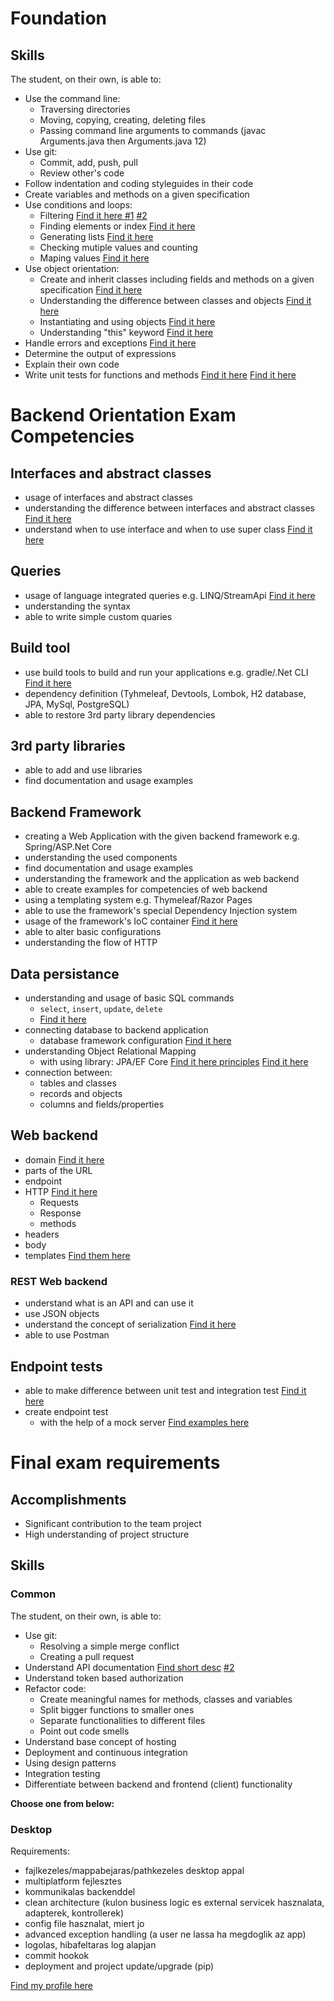# Foundation

## Skills

The student, on their own, is able to:

 -  Use the command line:
     -  Traversing directories
     -  Moving, copying, creating, deleting files
     -  Passing command line arguments to commands (javac Arguments.java then Arguments.java 12) 
 -  Use git:
     -  Commit, add, push, pull
     -  Review other's code
 -  Follow indentation and coding styleguides in their code
 -  Create variables and methods on a given specification
 -  Use conditions and loops:
     -  Filtering
     	[Find it here #1](https://github.com/greenfox-academy/tothmalex/blob/master/week-04/day-03/src/CountLetters.java)
     	[ #2](http://zetcode.com/articles/javafilterlist)
     -  Finding elements or index 
     	[Find it here](https://github.com/greenfox-academy/tothmalex/blob/master/week-04/day-03/src/CountLetters.java)
     -  Generating lists
     	[Find it here](https://github.com/greenfox-academy/tothmalex/blob/master/week-04/day-03/src/Anagram.java)
     -  Checking mutiple values and counting
     -  Maping values
     	[Find it here](https://github.com/greenfox-academy/tothmalex/blob/master/week-04/day-03/src/CountLetters.java)
 -  Use object orientation:
     -  Create and inherit classes including fields and methods on a given specification
		[Find it here](https://github.com/greenfox-academy/tothmalex/tree/master/week-05/day-05/src)
     -  Understanding the difference between classes and objects
     	[Find it here](https://docs.google.com/document/d/1IDDy5g9eX0bp1UqqqICwZwJE7IEsiRWMQtCbZPldUf0/edit#)
     -  Instantiating and using objects
     	[Find it here](https://github.com/greenfox-academy/tothmalex/blob/master/week-04/day-03/test/AnagramTest.java)
     -  Understanding "this" keyword
     	[Find it here](https://www.javatpoint.com/this-keyword)
 -  Handle errors and exceptions
 	[Find it here](https://github.com/greenfox-academy/tothmalex/blob/master/week-03/day-02/src/CountLines.java)
 -  Determine the output of expressions
 -  Explain their own code
 -  Write unit tests for functions and methods
 	[Find it here](https://github.com/greenfox-academy/tothmalex/blob/master/week-04/day-03/test/CountLettersTest.java)
	[Find it here](https://github.com/greenfox-academy/tothmalex/blob/master/week-04/day-03/test/AnagramTest.java)



# Backend Orientation Exam Competencies

## Interfaces and abstract classes

- usage of interfaces and abstract classes
- understanding the difference between interfaces and abstract classes
	[Find it here](http://codeofdoom.com/wordpress/2009/02/12/learn-this-when-to-use-an-abstract-class-and-an-interface/)
- understand when to use interface and when to use super class
	[Find it here](https://github.com/greenfox-academy/tothmalex/blob/master/week-05/day-05/src/Candy.java)

## Queries

- usage of language integrated queries e.g. LINQ/StreamApi
	[Find it here](http://www.java2s.com/Tutorials/Java_Streams/java.util.stream/Stream/Stream_generate_Supplier_s_example.htm)
- understanding the syntax
- able to write simple custom quaries

## Build tool

- use build tools to build and run your applications e.g. gradle/.Net CLI 
 [Find it here](https://github.com/greenfox-academy/tothmalex/blob/master/week-08/day-02/build.gradle)
- dependency definition (Tyhmeleaf, Devtools, Lombok, H2 database, JPA, MySql, PostgreSQL)
- able to restore 3rd party library dependencies

## 3rd party libraries

- able to add and use libraries
- find documentation and usage examples

## Backend Framework

- creating a Web Application with the given backend framework e.g. Spring/ASP.Net Core
- understanding the used components
- find documentation and usage examples
- understanding the framework and the application as web backend
- able to create examples for competencies of web backend
- using a templating system e.g. Thymeleaf/Razor Pages
- able to use the framework's special Dependency Injection system
- usage of the framework's IoC container
 [Find it here](https://www.tutorialspoint.com/spring/spring_ioc_containers.htm)
- able to alter basic configurations
- understanding the flow of HTTP

## Data persistance

- understanding and usage of basic SQL commands
  - `select`, `insert`, `update`, `delete`
  - [Find it here](https://gist.github.com/hofmannsven/9164408)
- connecting database to backend application
  - database framework configuration
  [Find it here](https://github.com/tothmalex/pallida-orientation-exam/blob/master/exam/src/main/resources/application.properties)
- understanding Object Relational Mapping
  - with using library: JPA/EF Core
  [Find it here principles](https://github.com/tothmalex/pallida-orientation-exam/blob/master/exam/src/main/java/com/greenfox/exam/model/Car.java)
  [Find it here](https://github.com/tothmalex/pallida-orientation-exam/blob/master/exam/src/main/java/com/greenfox/exam/repository/CarRepo.java)
- connection between:
  - tables and classes
  - records and objects
  - columns and fields/properties

## Web backend

- domain
  [Find it here](https://www.computerhope.com/jargon/d/domain.htm)
- parts of the URL
- endpoint
- HTTP
[Find it here](http://www.baeldung.com/spring-requestmapping)
  - Requests
  - Response
  - methods
- headers
- body
- templates
[Find them here](https://www.tutorialspoint.com/http/http_messages.htm)

### REST Web backend

- understand what is an API and can use it
- use JSON objects
- understand the concept of serialization
 [Find it here](https://www.tutorialspoint.com/java/java_serialization.htm)
- able to use Postman

## Endpoint tests

- able to make difference between unit test and integration test
[Find it here](https://www.typemock.com/unit-tests-integration-tests)
- create endpoint test
  - with the help of a mock server
[Find examples here](https://github.com/greenfox-academy/tothmalex/blob/master/week-09/day-02/frontend/src/test/java/com/greenfox/frontend/FrontendApplicationTests.java)


# Final exam requirements

## Accomplishments

 -  Significant contribution to the team project
 -  High understanding of project structure

## Skills

### Common

The student, on their own, is able to:
 -  Use git:
     -  Resolving a simple merge conflict
     -  Creating a pull request
 -  Understand API documentation
 	[Find short desc](https://scottbarstow.com/apis-the-magic-fairy-dust-inside-your-app/)
	[#2](https://scottbarstow.com/apis-how-to-read-and-understand-documentation/)
 -  Understand token based authorization
 -  Refactor code:
     -  Create meaningful names for methods, classes and variables
     -  Split bigger functions to smaller ones
     -  Separate functionalities to different files
     -  Point out code smells
 -  Understand base concept of hosting
 -  Deployment and continuous integration
 -  Using design patterns
 -  Integration testing
 -  Differentiate between backend and frontend (client) functionality


**Choose one from below:**

### Desktop
 
Requirements: 
 -  fajlkezeles/mappabejaras/pathkezeles desktop appal
 -  multiplatform fejlesztes
 -  kommunikalas backenddel
 -  clean architecture (kulon business logic es external servicek hasznalata, adapterek, kontrollerek)
 -  config file hasznalat, miert jo
 -  advanced exception handling (a user ne lassa ha megdoglik az app)
 -  logolas, hibafeltaras log alapjan
 -  commit hookok
 -  deployment and project update/upgrade (pip)



[Find my profile here](https://github.com/tothmalex)

